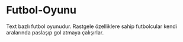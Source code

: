 # Futbol-Oyunu
Text bazlı futbol oyunudur.
Rastgele özelliklere sahip futbolcular kendi aralarında paslaşıp gol atmaya çalışırlar.
